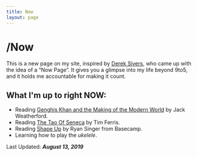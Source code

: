 ```yaml
---
title: Now
layout: page
---
```

# /Now
This is a new page on my site, inspired by [Derek Sivers](https://sivers.org/now), who came up with the idea of a “Now Page”. It gives you a glimpse into my life beyond 9to5, and it holds me accountable for making it count.

## What I'm up to right **NOW**:

* Reading [Genghis Khan and the Making of the Modern World](https://www.goodreads.com/book/show/40718726-genghis-khan-and-the-making-of-the-modern-world?from_search=true) by Jack Weatherford.
* Reading [The Tao Of Seneca](https://www.goodreads.com/book/show/28676323-the-tao-of-seneca?from_search=true) by Tim Ferris.
* Reading [Shape Up](https://basecamp.com/shapeup?ref=producthunt) by Ryan Singer from Basecamp.
* Learning how to play the *ukelele*.

Last Updated: ***August 13, 2019***
